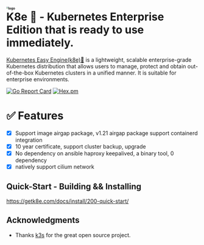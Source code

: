 <img src="./docs/k8e-logo.png" alt="logo" style="zoom:30%;" /><br/>
K8e 🚀 - Kubernetes Enterprise Edition that is ready to use immediately.
===============================================
[Kubernetes Easy Engine(k8e)🚀](https://getk8e.com) is a lightweight, scalable enterprise-grade Kubernetes distribution that allows users to manage, protect and obtain out-of-the-box Kubernetes clusters in a unified manner. It is suitable for enterprise environments.

[![Go Report Card](https://goreportcard.com/badge/github.com/xiaods/k8e)](https://goreportcard.com/report/github.com/xiaods/k8e) [![Hex.pm](https://img.shields.io/hexpm/l/apa)](https://github.com/xiaods/k8e/blob/master/LICENSE)

# ✅ Features
- [x] Support image airgap package, v1.21 airgap package support containerd integration
- [x] 10 year certificate, support cluster backup, upgrade
- [x] No dependency on ansible haproxy keepalived, a binary tool, 0 dependency
- [x] natively support cilium network

Quick-Start - Building && Installing
--------------
https://getk8e.com/docs/install/200-quick-start/

Acknowledgments
--------------
- Thanks [k3s](https://github.com/rancher/k3s) for the great open source project.
